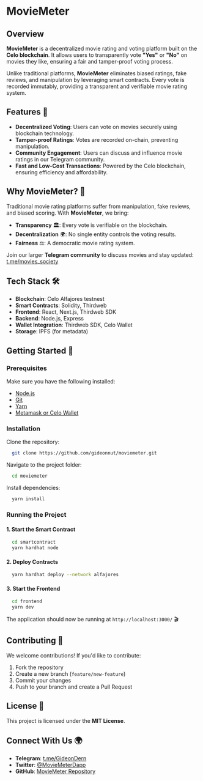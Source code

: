 # MovieMeter

## Overview
**MovieMeter** is a decentralized movie rating and voting platform built on the **Celo blockchain**. It allows users to transparently vote **"Yes"** or **"No"** on movies they like, ensuring a fair and tamper-proof voting process.

Unlike traditional platforms, **MovieMeter** eliminates biased ratings, fake reviews, and manipulation by leveraging smart contracts. Every vote is recorded immutably, providing a transparent and verifiable movie rating system.

## Features 🚀
- **Decentralized Voting**: Users can vote on movies securely using blockchain technology.
- **Tamper-proof Ratings**: Votes are recorded on-chain, preventing manipulation.
- **Community Engagement**: Users can discuss and influence movie ratings in our Telegram community.
- **Fast and Low-Cost Transactions**: Powered by the Celo blockchain, ensuring efficiency and affordability.

## Why MovieMeter? 🤔
Traditional movie rating platforms suffer from manipulation, fake reviews, and biased scoring. With **MovieMeter**, we bring:
- **Transparency** 🏛️: Every vote is verifiable on the blockchain.
- **Decentralization** 🌍: No single entity controls the voting results.
- **Fairness** ⚖️: A democratic movie rating system.

Join our larger **Telegram community** to discuss movies and stay updated: [t.me/movies_society](https://t.me/movies_society)

## Tech Stack 🛠️
- **Blockchain**: Celo Alfajores testnest
- **Smart Contracts**: Solidity, Thirdweb
- **Frontend**: React, Next.js, Thirdweb SDK
- **Backend**: Node.js, Express
- **Wallet Integration**: Thirdweb SDK, Celo Wallet
- **Storage**: IPFS (for metadata)

## Getting Started 🚀

### Prerequisites
Make sure you have the following installed:
- [Node.js](https://nodejs.org/)
- [Git](https://git-scm.com/)
- [Yarn](https://yarnpkg.com/)
- [Metamask or Celo Wallet](https://valoraapp.com/)

### Installation
Clone the repository:
```bash
  git clone https://github.com/gideonnut/moviemeter.git
```
Navigate to the project folder:
```bash
  cd moviemeter
```
Install dependencies:
```bash
  yarn install
```

### Running the Project
#### 1. Start the Smart Contract
```bash
  cd smartcontract
  yarn hardhat node
```
#### 2. Deploy Contracts
```bash
  yarn hardhat deploy --network alfajores
```
#### 3. Start the Frontend
```bash
  cd frontend
  yarn dev
```
The application should now be running at `http://localhost:3000/` 🎬

## Contributing 🤝
We welcome contributions! If you'd like to contribute:
1. Fork the repository
2. Create a new branch (`feature/new-feature`)
3. Commit your changes
4. Push to your branch and create a Pull Request

## License 📜
This project is licensed under the **MIT License**.

## Connect With Us 🌍
- **Telegram**: [t.me/GideonDern](https://t.me/GideonDern)
- **Twitter**: [@MovieMeterDapp](https://twitter.com/MovieMeterDapp)
- **GitHub**: [MovieMeter Repository](https://github.com/gideonnut/moviemeter)

